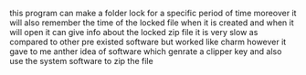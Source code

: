 this program can make a folder lock for a specific period of time
moreover it will also remember the time of the locked file when it is created and when it will open it can give info about the locked zip file
it is very slow as compared to other pre existed software but worked like charm
however it gave to me anther idea of software which genrate a clipper key and also use the system software to zip the file
